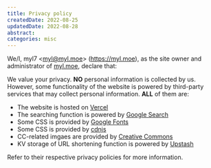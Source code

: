 ```yaml
---
title: Privacy policy
createdDate: 2022-08-25
updatedDate: 2022-08-28
abstract:
categories: misc
---
```


We/I, myl7 \<myl@myl.moe\> (https://myl.moe), as the site owner and administrator of [myl.moe](https://myl.moe), declare that:

We value your privacy. **NO** personal information is collected by us.
However, some functionality of the website is powered by third-party services that may collect personal information. **ALL** of them are:

- The website is hosted on [Vercel](https://vercel.com/)
- The searching function is powered by [Google Search](https://www.google.com/)
- Some CSS is provided by [Google Fonts](https://fonts.google.com/)
- Some CSS is provided by [cdnjs](https://cdnjs.com/)
- CC-related imgaes are provided by [Creative Commons](https://creativecommons.org/)
- KV storage of URL shortening function is powered by [Upstash](https://upstash.com/)

Refer to their respective privacy policies for more information.

